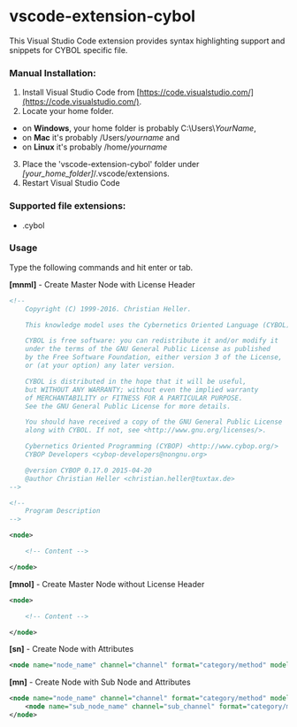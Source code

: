 # vscode-extension-cybol

This Visual Studio Code extension provides syntax highlighting support and snippets for CYBOL specific file.


### Manual Installation:


1. Install Visual Studio Code from [https://code.visualstudio.com/](https://code.visualstudio.com/).
2. Locate your home folder. 
  - on **Windows**, your home folder is probably C:\Users\\*YourName*, 
  - on **Mac** it's probably /Users/*yourname* and 
  - on **Linux** it's probably /home/*yourname*
3. Place the 'vscode-extension-cybol' folder under *[your_home_folder]*/.vscode/extensions.
4. Restart Visual Studio Code

### Supported file extensions:

* .cybol

### Usage

Type the following commands and hit enter or tab.

**[mnml]** - Create Master Node with License Header

```xml
<!--
    Copyright (C) 1999-2016. Christian Heller.

    This knowledge model uses the Cybernetics Oriented Language (CYBOL).

    CYBOL is free software: you can redistribute it and/or modify it
    under the terms of the GNU General Public License as published
    by the Free Software Foundation, either version 3 of the License,
    or (at your option) any later version.

    CYBOL is distributed in the hope that it will be useful,
    but WITHOUT ANY WARRANTY; without even the implied warranty
    of MERCHANTABILITY or FITNESS FOR A PARTICULAR PURPOSE.
    See the GNU General Public License for more details.

    You should have received a copy of the GNU General Public License
    along with CYBOL. If not, see <http://www.gnu.org/licenses/>.

    Cybernetics Oriented Programming (CYBOP) <http://www.cybop.org/>
    CYBOP Developers <cybop-developers@nongnu.org>

    @version CYBOP 0.17.0 2015-04-20
    @author Christian Heller <christian.heller@tuxtax.de>
-->

<!--
    Program Description
-->

<node>

    <!-- Content -->

</node>
```

**[mnol]** - Create Master Node without License Header

```xml
<node>

    <!-- Content -->

</node>
```

**[sn]** - Create Node with Attributes

```xml
<node name="node_name" channel="channel" format="category/method" model="model" />
```

**[mn]** - Create Node with Sub Node and Attributes

```xml
<node name="node_name" channel="channel" format="category/method" model="model">
    <node name="sub_node_name" channel="sub_channel" format="category/method" model="sub_model" />
</node>

```